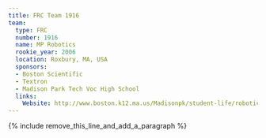 ```yaml
---
title: FRC Team 1916
team:
  type: FRC
  number: 1916
  name: MP Robotics
  rookie_year: 2006
  location: Roxbury, MA, USA
  sponsors:
  - Boston Scientific
  - Textron
  - Madison Park Tech Voc High School
  links:
    Website: http://www.boston.k12.ma.us/Madisonpk/student-life/robotics/index-robotics.htm
---
```


{% include remove_this_line_and_add_a_paragraph %}